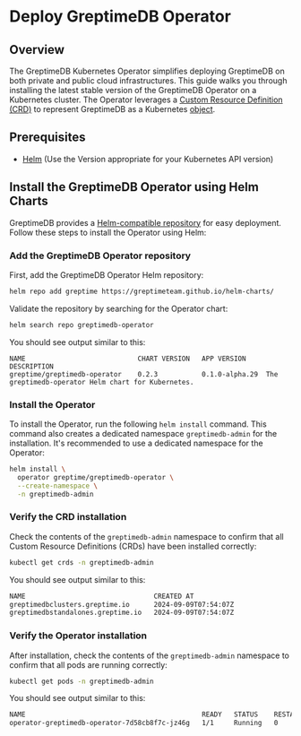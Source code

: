 # Deploy GreptimeDB Operator

## Overview
The GreptimeDB Kubernetes Operator simplifies deploying GreptimeDB on both private and public cloud infrastructures. This guide walks you through installing the latest stable version of the GreptimeDB Operator on a Kubernetes cluster. The Operator leverages a [Custom Resource Definition (CRD)](https://kubernetes.io/docs/concepts/extend-kubernetes/api-extension/custom-resources/#customresourcedefinitions) to represent GreptimeDB as a Kubernetes [object](https://kubernetes.io/docs/concepts/overview/working-with-objects/).


## Prerequisites
- [Helm](https://helm.sh/docs/intro/install/) (Use the Version appropriate for your Kubernetes API version)

## Install the GreptimeDB Operator using Helm Charts

GreptimeDB provides a [Helm-compatible repository](https://github.com/GreptimeTeam/helm-charts) for easy deployment. Follow these steps to install the Operator using Helm:

### Add the GreptimeDB Operator repository
First, add the GreptimeDB Operator Helm repository:
```bash
helm repo add greptime https://greptimeteam.github.io/helm-charts/
```

Validate the repository by searching for the Operator chart:
```bash
helm search repo greptimedb-operator
```

You should see output similar to this:

```shell
NAME                        	CHART VERSION	APP VERSION   	DESCRIPTION
greptime/greptimedb-operator	0.2.3        	0.1.0-alpha.29	The greptimedb-operator Helm chart for Kubernetes.
```

### Install the Operator
To install the Operator, run the following `helm install` command. This command also creates a dedicated namespace `greptimedb-admin` for the installation. It's recommended to use a dedicated namespace for the Operator:
```bash
helm install \
  operator greptime/greptimedb-operator \
  --create-namespace \
  -n greptimedb-admin
```

### Verify the CRD installation
Check the contents of the `greptimedb-admin` namespace to confirm that all Custom Resource Definitions (CRDs) have been installed correctly:

```bash
kubectl get crds -n greptimedb-admin
```

You should see output similar to this:
```bash
NAME                                CREATED AT
greptimedbclusters.greptime.io      2024-09-09T07:54:07Z
greptimedbstandalones.greptime.io   2024-09-09T07:54:07Z
```

### Verify the Operator installation
After installation, check the contents of the `greptimedb-admin` namespace to confirm that all pods are running correctly:
```bash
kubectl get pods -n greptimedb-admin
```

You should see output similar to this:
```bash
NAME                                            READY   STATUS    RESTARTS   AGE
operator-greptimedb-operator-7d58cb8f7c-jz46g   1/1     Running   0          26s
```